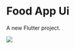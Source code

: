 # Food App Ui

A new Flutter project.

![](https://github.com/abuanwar072/Food-App/raw/master/food_app.png)
